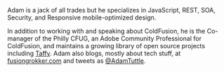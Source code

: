 Adam is a jack of all trades but he specializes in JavaScript, REST, SOA, Security, and Responsive mobile-optimized design.

In addition to working with and speaking about ColdFusion, he is the Co-manager of the Philly CFUG, an Adobe Community Professional for ColdFusion, and maintains a growing library of open source projects including [Taffy](http://taffy.io). Adam also blogs, mostly about tech stuff, at [fusiongrokker.com](http://fusiongrokker.com) and tweets as [@AdamTuttle](https://twitter.com/adamtuttle).
